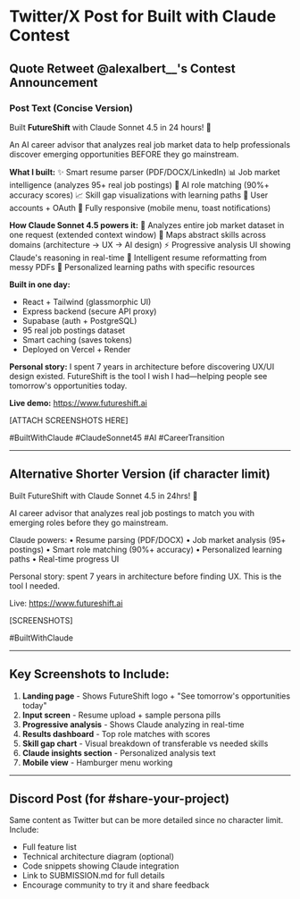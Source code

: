 # Twitter/X Post for Built with Claude Contest

## Quote Retweet @alexalbert__'s Contest Announcement

### Post Text (Concise Version)

Built **FutureShift** with Claude Sonnet 4.5 in 24 hours! 🚀

An AI career advisor that analyzes real job market data to help professionals discover emerging opportunities BEFORE they go mainstream.

**What I built:**
✨ Smart resume parser (PDF/DOCX/LinkedIn)
📊 Job market intelligence (analyzes 95+ real job postings)
🎯 AI role matching (90%+ accuracy scores)
📈 Skill gap visualizations with learning paths
💾 User accounts + OAuth
📱 Fully responsive (mobile menu, toast notifications)

**How Claude Sonnet 4.5 powers it:**
🧠 Analyzes entire job market dataset in one request (extended context window)
🎨 Maps abstract skills across domains (architecture → UX → AI design)
⚡ Progressive analysis UI showing Claude's reasoning in real-time
📝 Intelligent resume reformatting from messy PDFs
🎯 Personalized learning paths with specific resources

**Built in one day:**
- React + Tailwind (glassmorphic UI)
- Express backend (secure API proxy)
- Supabase (auth + PostgreSQL)
- 95 real job postings dataset
- Smart caching (saves tokens)
- Deployed on Vercel + Render

**Personal story:** I spent 7 years in architecture before discovering UX/UI design existed. FutureShift is the tool I wish I had—helping people see tomorrow's opportunities today.

**Live demo:** https://www.futureshift.ai

[ATTACH SCREENSHOTS HERE]

#BuiltWithClaude #ClaudeSonnet45 #AI #CareerTransition

---

## Alternative Shorter Version (if character limit)

Built FutureShift with Claude Sonnet 4.5 in 24hrs! 🚀

AI career advisor that analyzes real job postings to match you with emerging roles before they go mainstream.

Claude powers:
• Resume parsing (PDF/DOCX)
• Job market analysis (95+ postings)
• Smart role matching (90%+ accuracy)
• Personalized learning paths
• Real-time progress UI

Personal story: spent 7 years in architecture before finding UX. This is the tool I needed.

Live: https://www.futureshift.ai

[SCREENSHOTS]

#BuiltWithClaude

---

## Key Screenshots to Include:

1. **Landing page** - Shows FutureShift logo + "See tomorrow's opportunities today"
2. **Input screen** - Resume upload + sample persona pills
3. **Progressive analysis** - Shows Claude analyzing in real-time
4. **Results dashboard** - Top role matches with scores
5. **Skill gap chart** - Visual breakdown of transferable vs needed skills
6. **Claude insights section** - Personalized analysis text
7. **Mobile view** - Hamburger menu working

---

## Discord Post (for #share-your-project)

Same content as Twitter but can be more detailed since no character limit. Include:
- Full feature list
- Technical architecture diagram (optional)
- Code snippets showing Claude integration
- Link to SUBMISSION.md for full details
- Encourage community to try it and share feedback

